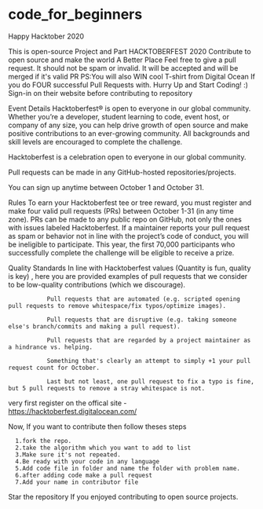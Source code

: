 # code_for_beginners
Happy Hacktober 2020 

This is open-source Project and Part HACKTOBERFEST 2020
Contribute to open source and make the world A Better Place
Feel free to give a pull request. It should not be spam or invalid. It will be accepted and will be merged if it's valid PR
PS:You will also WIN cool T-shirt from Digital Ocean If you do FOUR successful Pull Requests with.
Hurry Up and Start Coding! :)
Sign-in on their website before contributing to repository

Event Details
Hacktoberfest® is open to everyone in our global community. Whether you’re a developer, student learning to code, event host, or company of any size, you can help drive growth of open source and make positive contributions to an ever-growing community. All backgrounds and skill levels are encouraged to complete the challenge.



Hacktoberfest is a celebration open to everyone in our global community.


Pull requests can be made in any GitHub-hosted repositories/projects.


You can sign up anytime between October 1 and October 31.


Rules
      To earn your Hacktoberfest tee or tree reward, you must register and make four valid pull requests (PRs) between October 1-31 (in any time zone).
      PRs can be made to any public repo on GitHub, not only the ones with issues labeled Hacktoberfest. If a maintainer reports your pull request as spam or behavior not in         line with the project’s code of conduct, you will be ineligible to participate.
       This year, the first 70,000 participants who successfully complete the challenge will be eligible to receive a prize.

Quality Standards
               In line with Hacktoberfest values (Quantity is fun, quality is key) , here you are provided examples of pull requests that we consider to be low-quality       contributions (which we discourage).

               Pull requests that are automated (e.g. scripted opening pull requests to remove whitespace/fix typos/optimize images).

               Pull requests that are disruptive (e.g. taking someone else's branch/commits and making a pull request).

               Pull requests that are regarded by a project maintainer as a hindrance vs. helping.

               Something that's clearly an attempt to simply +1 your pull request count for October.

               Last but not least, one pull request to fix a typo is fine, but 5 pull requests to remove a stray whitespace is not.
               
 very first register on the  offical site - https://hacktoberfest.digitalocean.com/

 Now, If you want to contribute then follow theses steps

      1.fork the repo.
      2.take the algorithm which you want to add to list
      3.Make sure it's not repeated.
      4.Be ready with your code in any language 
      5.Add code file in folder and name the folder with problem name. 
      6.after adding code make a pull request 
      7.Add your name in contributor file 
    

Star the repository If you enjoyed contributing to open source projects.
